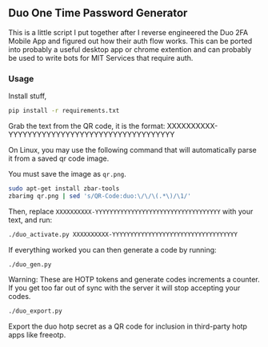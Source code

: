 ## Duo One Time Password Generator

This is a little script I put together after I reverse engineered the Duo 2FA
Mobile App and figured out how their auth flow works. This can be ported into
probably a useful desktop app or chrome extention and can probably be used to
write bots for MIT Services that require auth.

### Usage

Install stuff,

```bash
pip install -r requirements.txt
```

Grab the text from the QR code, it is the format: XXXXXXXXXX-YYYYYYYYYYYYYYYYYYYYYYYYYYYYYYYYYYY

On Linux, you may use the following command that will automatically parse it from a saved qr code image.

You must save the image as `qr.png`.

```bash
sudo apt-get install zbar-tools
zbarimg qr.png | sed 's/QR-Code:duo:\/\/\(.*\)/\1/'
```

Then, replace `XXXXXXXXXX-YYYYYYYYYYYYYYYYYYYYYYYYYYYYYYYYYYY` with your text, and run:

```bash
./duo_activate.py XXXXXXXXXX-YYYYYYYYYYYYYYYYYYYYYYYYYYYYYYYYYYY
```

If everything worked you can then generate a code by running:

```bash
./duo_gen.py
```

Warning: These are HOTP tokens and generate codes increments a counter.  If you
get too far out of sync with the server it will stop accepting your codes.

```bash
./duo_export.py
```

Export the duo hotp secret as a QR code for inclusion in third-party hotp apps
like freeotp.
